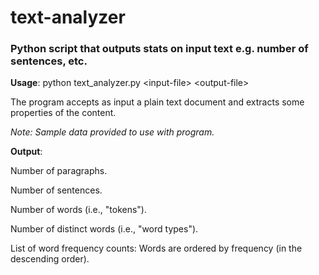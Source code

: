 # text-analyzer
### Python script that outputs stats on input text e.g. number of sentences, etc. 

**Usage**: python text_analyzer.py \<input-file> \<output-file>

The program accepts as input a plain text document and extracts some properties of the content. 

*Note: Sample data provided to use with program.* 

**Output**:

Number of paragraphs.

Number of sentences.

Number of words (i.e., "tokens").

Number of distinct words (i.e., "word types").

List of word frequency counts: Words are ordered by frequency (in the descending order).
